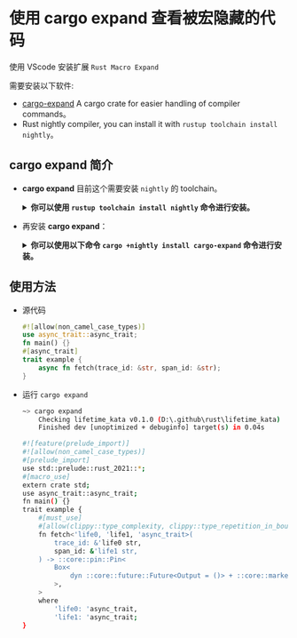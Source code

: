 # 使用 cargo expand 查看被宏隐藏的代码

使用 VScode 安装扩展 `Rust Macro Expand`

需要安装以下软件:

- [cargo-expand](https://github.com/dtolnay/cargo-expand) A cargo crate for easier handling of compiler commands。
- Rust nightly compiler, you can install it with `rustup toolchain install nightly`。

## cargo expand 简介

- <strong>cargo expand</strong> 目前这个需要安装 `nightly` 的 toolchain。

    <details><summary><b>你可以使用 <code>rustup toolchain install nightly</code> 命令进行安装。</b></summary>

    ```sh
    ~> rustup toolchain install nightly
    info: syncing channel updates for 'nightly-x86_64-pc-windows-msvc'
    info: latest update on 2023-07-26, rust version 1.73.0-nightly (864bdf784 2023-07-25)
    info: downloading component 'cargo'
    info: downloading component 'clippy'
    info: downloading component 'rust-docs'
    info: downloading component 'rust-std'
    info: downloading component 'rustc'
    58.2 MiB /  58.2 MiB (100 %)  40.5 MiB/s in  1s ETA:  0s
    info: downloading component 'rustfmt'
    info: installing component 'cargo'
    info: installing component 'clippy'
    info: installing component 'rust-docs'
    13.7 MiB /  13.7 MiB (100 %)   2.0 MiB/s in  4s ETA:  0s
    info: installing component 'rust-std'
    23.6 MiB /  23.6 MiB (100 %)  16.2 MiB/s in  1s ETA:  0s
    info: installing component 'rustc'
    58.2 MiB /  58.2 MiB (100 %)  17.4 MiB/s in  3s ETA:  0s
    info: installing component 'rustfmt'

    nightly-x86_64-pc-windows-msvc installed - rustc 1.73.0-nightly (864bdf784 2023-07-25)

    info: checking for self-update
    ```

    </details>

- 再安装 <strong>cargo expand</strong>：

    <details><summary><b>你可以使用以下命令 <code>cargo +nightly install cargo-expand</code> 命令进行安装。</b></summary>

    ```sh
    ~> cargo +nightly install cargo-expand
        Updating `ustc` index
    Downloaded cargo-expand v1.0.62 (registry `ustc`)
    Downloaded 1 crate (26.8 KB) in 1.29s
    Installing cargo-expand v1.0.62
    Downloaded ansi_colours v1.2.2 (registry `ustc`)
    ...
        Finished release [optimized] target(s) in 1m 25s
    Installing C:\Users\liuzonglin\.cargo\bin\cargo-expand.exe
    Installed package `cargo-expand v1.0.62` (executable `cargo-expand.exe`)
    ```

    </details>

## 使用方法

- 源代码

    ```rust
    #![allow(non_camel_case_types)]
    use async_trait::async_trait;
    fn main() {}
    #[async_trait]
    trait example {
        async fn fetch(trace_id: &str, span_id: &str);
    }
    ```

- 运行 `cargo expand`

    ```sh
    ~> cargo expand
        Checking lifetime_kata v0.1.0 (D:\.github\rust\lifetime_kata)
        Finished dev [unoptimized + debuginfo] target(s) in 0.04s

    #![feature(prelude_import)]
    #![allow(non_camel_case_types)]
    #[prelude_import]
    use std::prelude::rust_2021::*;
    #[macro_use]
    extern crate std;
    use async_trait::async_trait;
    fn main() {}
    trait example {
        #[must_use]
        #[allow(clippy::type_complexity, clippy::type_repetition_in_bounds)]
        fn fetch<'life0, 'life1, 'async_trait>(
            trace_id: &'life0 str,
            span_id: &'life1 str,
        ) -> ::core::pin::Pin<
            Box<
                dyn ::core::future::Future<Output = ()> + ::core::marker::Send + 'async_trait,
            >,
        >
        where
            'life0: 'async_trait,
            'life1: 'async_trait;
    }
    ```
